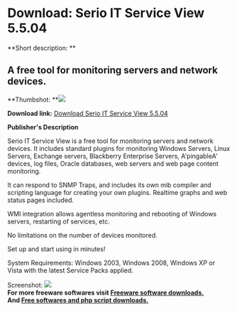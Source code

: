 # Download: Serio IT Service View 5.5.04

**Short description: **

## A free tool for monitoring servers and network devices.

  
**Thumbshot: **![](http://www.freewarefiles.com/screenshot/serioitserviceview_md.jpg)   
  
**Download link:** [Download Serio IT Service View 5.5.04](http://freesoftwares.boysofts.com/Serio-IT-Service-View_program_49789.html)  
  

**Publisher's Description**  
  

Serio IT Service View is a free tool for monitoring servers and network
devices. It includes standard plugins for monitoring Windows Servers, Linux
Servers, Exchange servers, Blackberry Enterprise Servers, A'pingableA'
devices, log files, Oracle databases, web servers and web page content
monitoring.

It can respond to SNMP Traps, and includes its own mib compiler and scripting
language for creating your own plugins. Realtime graphs and web status pages
included.

WMI integration allows agentless monitoring and rebooting of Windows servers,
restarting of services, etc.

No limitations on the number of devices monitored.

Set up and start using in minutes!

System Requirements: Windows 2003, Windows 2008, Windows XP or Vista with the
latest Service Packs applied.

  
  
Screenshot:
![](http://www.freewarefiles.com/screenshot/serioitserviceview.jpg)  
**For more freeware softwares visit [Freeware software downloads.](http://freesoftwares.boysofts.com/)**   
**And [Free softwares and php script downloads.](http://www.boysofts.com/)**

